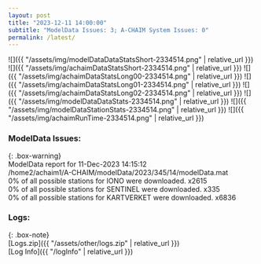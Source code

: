 ```yaml
---
layout: post
title: "2023-12-11 14:00:00"
subtitle: "ModelData Issues: 3; A-CHAIM System Issues: 0"
permalink: /latest/
---
```


![]({{ "/assets/img/modelDataDataStatsShort-2334514.png" | relative_url }})
![]({{ "/assets/img/achaimDataStatsShort-2334514.png" | relative_url }})
![]({{ "/assets/img/achaimDataStatsLong00-2334514.png" | relative_url }})
![]({{ "/assets/img/achaimDataStatsLong01-2334514.png" | relative_url }})
![]({{ "/assets/img/achaimDataStatsLong02-2334514.png" | relative_url }})
![]({{ "/assets/img/modelDataDataStats-2334514.png" | relative_url }})
![]({{ "/assets/img/modelDataStationStats-2334514.png" | relative_url }})
![]({{ "/assets/img/achaimRunTime-2334514.png" | relative_url }})


### ModelData Issues:  
  
{: .box-warning}  
 ModelData report for 11-Dec-2023 14:15:12   
 /home2/achaim1/A-CHAIM/modelData/2023/345/14/modelData.mat   
 0% of all possible stations for IONO were downloaded. x2615   
 0% of all possible stations for SENTINEL were downloaded. x335   
 0% of all possible stations for KARTVERKET were downloaded. x6836   
  


### Logs:  
  
{: .box-note}  
[Logs.zip]({{ "/assets/other/logs.zip" | relative_url }})  
[Log Info]({{ "/logInfo" | relative_url }})  
